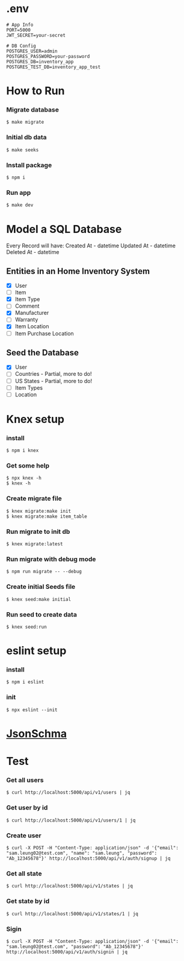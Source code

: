 # .env

```properties
# App Info
PORT=5000
JWT_SECRET=your-secret

# DB Config
POSTGRES_USER=admin
POSTGRES_PASSWORD=your-password
POSTGRES_DB=inventory_app
POSTGRES_TEST_DB=inventory_app_test
```

# How to Run

### **Migrate database**

    $ make migrate

### **Initial db data**

    $ make seeks

### __Install package__

    $ npm i

### __Run app__

    $ make dev

# Model a SQL Database

Every Record will have:
Created At - datetime
Updated At - datetime
Deleted At - datetime

## Entities in an Home Inventory System

- [x] User
- [ ] Item
- [x] Item Type
- [ ] Comment
- [x] Manufacturer
- [ ] Warranty
- [x] Item Location
- [ ] Item Purchase Location

## Seed the Database

- [x] User
- [ ] Countries - Partial, more to do!
- [ ] US States - Partial, more to do!
- [ ] Item Types
- [ ] Location

# Knex setup

### install

    $ npm i knex

### Get some help

    $ npx knex -h
    $ knex -h

### Create migrate file

    $ knex migrate:make init
    $ knex migrate:make item_table

### Run migrate to init db

    $ knex migrate:latest

### Run migrate with debug mode

    $ npm run migrate -- --debug

### Create initial Seeds file

    $ knex seed:make initial

### Run seed to create data

    $ knex seed:run

# eslint setup

### install

    $ npm i eslint

### init

    $ npx eslint --init


# [JsonSchma][JsonSchma]

[JsonSchma]:https://jsonschema.net/home "JsonSchma"

# Test

### __Get all users__

    $ curl http://localhost:5000/api/v1/users | jq

### __Get user by id__

    $ curl http://localhost:5000/api/v1/users/1 | jq

### __Create user__

    $ curl -X POST -H "Content-Type: application/json" -d '{"email": "sam.leung02@test.com", "name": "sam.leung", "password": "Ab_12345678"}' http://localhost:5000/api/v1/auth/signup | jq


### __Get all state__

    $ curl http://localhost:5000/api/v1/states | jq

### __Get state by id__

    $ curl http://localhost:5000/api/v1/states/1 | jq

### __Sigin__

    $ curl -X POST -H "Content-Type: application/json" -d '{"email": "sam.leung02@test.com", "password": "Ab_12345678"}' http://localhost:5000/api/v1/auth/signin | jq